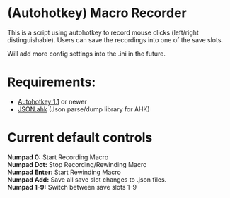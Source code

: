 # (Autohotkey) Macro Recorder
<p> This is a script using autohotkey to record mouse clicks (left/right distinguishable).
Users can save the recordings into one of the save slots.

Will add more config settings into the .ini in the future.
</p>

# Requirements:
<ul>
  <li><a href="https://www.autohotkey.com/">Autohotkey 1.1</a> or newer</li>
  <li><a href="https://github.com/cocobelgica/AutoHotkey-JSON">JSON.ahk</a> (Json parse/dump library for AHK)</li>
</ul>

# Current default controls
<div>
  <strong>Numpad 0:</strong> Start Recording Macro <br>
  <strong>Numpad Dot:</strong> Stop Recording/Rewinding Macro  <br>
  <strong>Numpad Enter:</strong> Start Rewinding Macro <br>
  <strong>Numpad Add:</strong> Save all save slot changes to .json files. <br>
  <strong>Numpad 1-9:</strong> Switch between save slots 1-9 <br>
</div>
